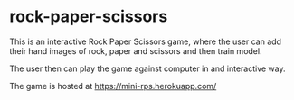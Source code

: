 # rock-paper-scissors

This is an interactive Rock Paper Scissors game, where the user can add their hand images of rock, paper and scissors and then train model.

The user then can play the game against computer in and interactive way.

The game is hosted at https://mini-rps.herokuapp.com/
